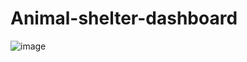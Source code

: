 # Animal-shelter-dashboard
![image](https://user-images.githubusercontent.com/91314646/157302550-c2616ebb-8cae-4c01-8fcc-5731871940ae.png)
